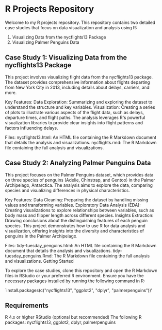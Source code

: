# R Projects Repository

Welcome to my R projects repository. This repository contains two detailed case studies that focus on data visualization and analysis using R:

1. Visualizing Data from the nycflights13 Package
2. Visualizing Palmer Penguins Data

## Case Study 1: Visualizing Data from the nycflights13 Package

This project involves visualizing flight data from the nycflights13 package. The dataset provides comprehensive information about flights departing from New York City in 2013, including details about delays, carriers, and more.

Key Features:
Data Exploration: Summarizing and exploring the dataset to understand the structure and key variables.
Visualization: Creating a series of plots to illustrate various aspects of the flight data, such as delays, departure times, and flight paths.
The analysis leverages R's powerful visualization libraries to provide clear insights into flight patterns and factors influencing delays.

Files:
nycflights13.html: An HTML file containing the R Markdown document that details the analysis and visualizations.
nycflights.rmd: The R Markdown file containing the full analysis and visualizations.
## Case Study 2: Analyzing Palmer Penguins Data

This project focuses on the Palmer Penguins dataset, which provides data on three species of penguins (Adelie, Chinstrap, and Gentoo) in the Palmer Archipelago, Antarctica. The analysis aims to explore the data, comparing species and visualizing differences in physical characteristics.

Key Features:
Data Cleaning: Preparing the dataset by handling missing values and transforming variables.
Exploratory Data Analysis (EDA): Creating visualizations to explore relationships between variables, such as body mass and flipper length across different species.
Insights Extraction: Drawing conclusions about the distinguishing features of each penguin species.
This project demonstrates how to use R for data analysis and visualization, offering insights into the diversity and characteristics of penguins in the Palmer Archipelago.

Files:
tidy-tuesday_penguins.html: An HTML file containing the R Markdown document that details the analysis and visualizations.
tidy-tuesday_penguins.Rmd: The R Markdown file containing the full analysis and visualizations.
Getting Started

To explore the case studies, clone this repository and open the R Markdown files in RStudio or your preferred R environment. Ensure you have the necessary packages installed by running the following command in R:

`install.packages(c("nycflights13", "ggplot2", "dplyr", "palmerpenguins"))'

## Requirements

R 4.x or higher
RStudio (optional but recommended)
The following R packages: nycflights13, ggplot2, dplyr, palmerpenguins

